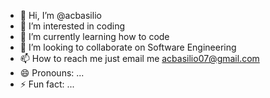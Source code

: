 - 👋 Hi, I’m @acbasilio
- 👀 I’m interested in coding
- 🌱 I’m currently learning how to code
- 💞️ I’m looking to collaborate on Software Engineering
- 📫 How to reach me just email me acbasilio07@gmail.com
- 😄 Pronouns: ...
- ⚡ Fun fact: ...

<!---
acbas123/acbas123 is a ✨ special ✨ repository because its `README.md` (this file) appears on your GitHub profile.
You can click the Preview link to take a look at your changes.
--->

